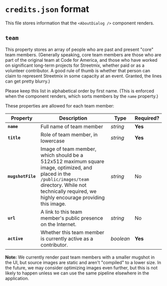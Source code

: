 # `credits.json` format

This file stores information that the `<AboutDialog />` component renders.

## `team`

This property stores an array of people who are past and present "core" team members. (Generally speaking, core team members are those who are part of the original team at Code for America, and those who have worked on significant long-term projects for Streetmix, whether paid or as a volunteer contributor. A good rule of thumb is whether that person can claim to represent Streetmix in some capacity at an event. Granted, the lines can get pretty blurry.)

Please keep this list in alphabetical order by first name. (This is enforced when the component renders, which sorts members by the `name` property.)

These properties are allowed for each team member:

| Property          | Description                                                    | Type      | Required?   |
| ----------------- | -------------------------------------------------------------- | --------- | ----------- |
| **`name`**        | Full name of team member                                       | _string_  | **Yes**     |
| **`title`**       | Role of team member, in lowercase                              | _string_  | **Yes**     |
| **`mugshotFile`** | Image of team member, which should be a 512x512 maximum square image, optimized, and placed in the `/public/images/team` directory. While not technically required, we highly encourage providing this image. | _string_ | No |
| **`url`**         | A link to this team member's public presence on the Internet.  | _string_  | No          |
| **`active`**      | Whether this team member is currently active as a contributor. | _boolean_ | **Yes**     |

**Note:** We currently render past team members with a smaller mugshot in the UI, but source images are static and aren't "compiled" to a lower size. In the future, we may consider optimizing images even further, but this is not likely to happen unless we can use the same pipeline elsewhere in the application.
